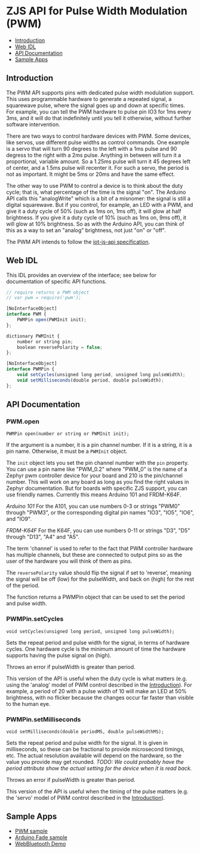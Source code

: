 ZJS API for Pulse Width Modulation (PWM)
========================================

* [Introduction](#introduction)
* [Web IDL](#web-idl)
* [API Documentation](#api-documentation)
* [Sample Apps](#sample-apps)

Introduction
------------
The PWM API supports pins with dedicated pulse width modulation support. This
uses programmable hardware to generate a repeated signal, a squarewave pulse,
where the signal goes up and down at specific times. For example, you can tell
the PWM hardware to pulse pin IO3 for 1ms every 3ms, and it will do that
indefinitely until you tell it otherwise, without further software intervention.

There are two ways to control hardware devices with PWM. Some devices, like
servos, use different pulse widths as control commands. One example is a servo
that will turn 90 degrees to the left with a 1ms pulse and 90 degress to the
right with a 2ms pulse. Anything in between will turn it a proportional,
variable amount. So a 1.25ms pulse will turn it 45 degrees left of center, and a
1.5ms pulse will recenter it. For such a servo, the period is not as important.
It might be 5ms or 20ms and have the same effect.

The other way to use PWM to control a device is to think about the duty cycle;
that is, what percentage of the time is the signal "on". The Arduino API calls
this "analogWrite" which is a bit of a misnomer: the signal is still a digital
squarewave. But if you control, for example, an LED with a PWM, and give it a
duty cycle of 50% (such as 1ms on, 1ms off), it will glow at half brightness.
If you give it a duty cycle of 10% (such as 1ms on, 9ms off), it will glow at
10% brightness. So as with the Arduino API, you can think of this as a way to
set an "analog" brightness, not just "on" or "off".

The PWM API intends to follow the [iot-js-api specification](https://github.com/intel/iot-js-api/tree/master/board/pwm.md).

Web IDL
-------
This IDL provides an overview of the interface; see below for documentation of
specific API functions.

```javascript
// require returns a PWM object
// var pwm = require('pwm');

[NoInterfaceObject]
interface PWM {
    PWMPin open(PWMInit init);
};

dictionary PWMInit {
    number or string pin;
    boolean reversePolarity = false;
};

[NoInterfaceObject]
interface PWMPin {
    void setCycles(unsigned long period, unsigned long pulseWidth);
    void setMilliseconds(double period, double pulseWidth);
};
```

API Documentation
-----------------
### PWM.open

`PWMPin open(number or string or PWMInit init);`

If the argument is a number, it is a pin channel number. If it is a string, it
is a pin name. Otherwise, it must be a `PWMInit` object.

The `init` object lets you set the pin channel number with the `pin` property.
You can use a pin name like "PWM_0.2" where "PWM_0" is the name of a Zephyr
pwm controller device for your board and 210 is the pin/channel number. This
will work on any board as long as you find the right values in Zephyr
documentation. But for boards with specific ZJS support, you can use friendly
names. Currently this means Arduino 101 and FRDM-K64F.

*Arduino 101*
For the A101, you can use numbers 0-3 or strings "PWM0" through "PWM3", or the
corresponding digital pin names "IO3", "IO5", "IO6", and "IO9".

*FRDM-K64F*
For the K64F, you can use numbers 0-11 or strings "D3", "D5" through "D13",
"A4" and "A5".

The term 'channel' is used to refer to the fact that PWM controller hardware has
multiple channels, but these are connected to output pins so as the user of the
hardware you will think of them as pins.

The `reversePolarity` value should flip the signal if set to 'reverse', meaning
the signal will be off (low) for the pulseWidth, and back on (high) for the
rest of the period.

The function returns a PWMPin object that can be used to set the period and
pulse width.

### PWMPin.setCycles

`void setCycles(unsigned long period, unsigned long pulseWidth);`

Sets the repeat period and pulse width for the signal, in terms of hardware
cycles. One hardware cycle is the minimum amount of time the hardware supports
having the pulse signal on (high).

Throws an error if pulseWidth is greater than period.

This version of the API is useful when the duty cycle is what matters (e.g.
using the 'analog' model of PWM control described in the
[Introduction](#introduction)). For example, a period of 20 with a pulse width
of 10 will make an LED at 50% brightness, with no flicker because the changes
occur far faster than visible to the human eye.

### PWMPin.setMilliseconds

`void setMilliseconds(double periodMS, double pulseWidthMS);`

Sets the repeat period and pulse width for the signal. It is given in
milliseconds, so these can be fractional to provide microsecond timings, etc.
The actual resolution available will depend on the hardware, so the value you
provide may get rounded.
*TODO: We could probably have the period attribute show the actual setting for
the device when it is read back.*

Throws an error if pulseWidth is greater than period.

This version of the API is useful when the timing of the pulse matters (e.g.
the 'servo' model of PWM control described in the
[Introduction](#introduction)).

Sample Apps
-----------
* [PWM sample](../samples/PWM.js)
* [Arduino Fade sample](../samples/arduino/basics/Fade.js)
* [WebBluetooth Demo](../samples/WebBluetoothDemo.js)
